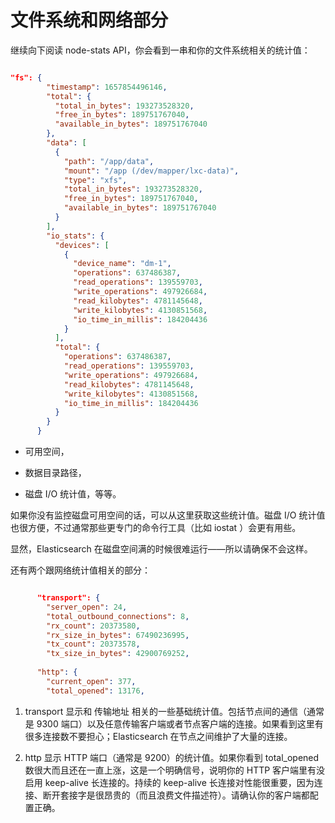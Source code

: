 # 文件系统和网络部分

继续向下阅读 node-stats API，你会看到一串和你的文件系统相关的统计值：

```json

"fs": {
        "timestamp": 1657854496146,
        "total": {
          "total_in_bytes": 193273528320,
          "free_in_bytes": 189751767040,
          "available_in_bytes": 189751767040
        },
        "data": [
          {
            "path": "/app/data",
            "mount": "/app (/dev/mapper/lxc-data)",
            "type": "xfs",
            "total_in_bytes": 193273528320,
            "free_in_bytes": 189751767040,
            "available_in_bytes": 189751767040
          }
        ],
        "io_stats": {
          "devices": [
            {
              "device_name": "dm-1",
              "operations": 637486387,
              "read_operations": 139559703,
              "write_operations": 497926684,
              "read_kilobytes": 4781145648,
              "write_kilobytes": 4130851568,
              "io_time_in_millis": 184204436
            }
          ],
          "total": {
            "operations": 637486387,
            "read_operations": 139559703,
            "write_operations": 497926684,
            "read_kilobytes": 4781145648,
            "write_kilobytes": 4130851568,
            "io_time_in_millis": 184204436
          }
        }
      }

```

* 可用空间，
	
* 数据目录路径，
	
* 磁盘 I/O 统计值，等等。

如果你没有监控磁盘可用空间的话，可以从这里获取这些统计值。磁盘 I/O 统计值也很方便，不过通常那些更专门的命令行工具（比如 iostat ）会更有用些。

显然，Elasticsearch 在磁盘空间满的时候很难运行——所以请确保不会这样。

还有两个跟网络统计值相关的部分：

```json

      "transport": {
        "server_open": 24,
        "total_outbound_connections": 8,
        "rx_count": 20373580,
        "rx_size_in_bytes": 67490236995,
        "tx_count": 20373578,
        "tx_size_in_bytes": 42900769252,
		
	  "http": {
        "current_open": 377,
        "total_opened": 13176,
```

1. transport 显示和 传输地址 相关的一些基础统计值。包括节点间的通信（通常是 9300 端口）以及任意传输客户端或者节点客户端的连接。如果看到这里有很多连接数不要担心；Elasticsearch 在节点之间维护了大量的连接。

1. http 显示 HTTP 端口（通常是 9200）的统计值。如果你看到 total_opened 数很大而且还在一直上涨，这是一个明确信号，说明你的 HTTP 客户端里有没启用 keep-alive 长连接的。持续的 keep-alive 长连接对性能很重要，因为连接、断开套接字是很昂贵的（而且浪费文件描述符）。请确认你的客户端都配置正确。


